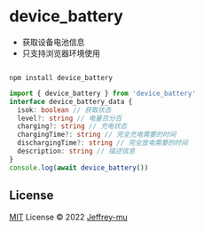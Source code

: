 
# device_battery

- 获取设备电池信息
- 只支持浏览器环境使用

```shell

npm install device_battery

```
```ts
import { device_battery } from 'device_battery'
interface device_battery_data {
  isok: boolean // 获取状态
  level?: string // 电量百分百
  charging?: string // 充电状态
  chargingTime?: string // 完全充电需要的时间
  dischargingTime?: string // 完全放电需要的时间
  description: string // 描述信息
}
console.log(await device_battery())
```

## License

[MIT](./LICENSE) License © 2022 [Jeffrey-mu](https://github.com/Jeffrey-mu)
